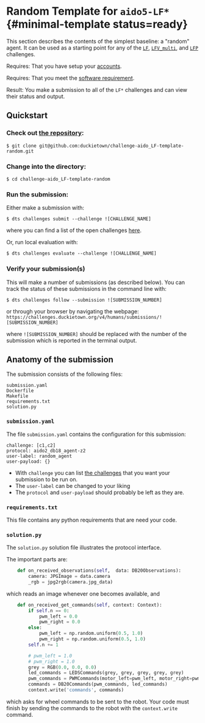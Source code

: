 # Random Template for `aido5-LF*` {#minimal-template status=ready}

This section describes the contents of the simplest baseline: a "random" agent. It can be used as a starting point for any of the [`LF`](#lf), [`LFV_multi`](#lf_vm), and [`LFP`](#lf_p) challenges.

<div class='requirements' markdown='1'>

Requires: That you have setup your [accounts](#cm-accounts).

Requires: That you meet the [software requirement](#cm-sw).

Result: You make a submission to all of the `LF*` challenges and can view their status and output.

</div>


## Quickstart

### Check out [the repository](https://github.com/duckietown/challenge-aido_LF-template-random):

    $ git clone git@github.com:duckietown/challenge-aido_LF-template-random.git


### Change into the directory:

    $ cd challenge-aido_LF-template-random

### Run the submission:

Either make a submission with:

    $ dts challenges submit --challenge ![CHALLENGE_NAME]

where you can find a list of the open challenges [here](https://challenges.duckietown.org/v4/humans/challenges).


Or, run local evaluation with:

    $ dts challenges evaluate --challenge ![CHALLENGE_NAME]

### Verify your submission(s)

This will make a number of submissions (as described below). You can track the status of these submissions in the command line with:

    $ dts challenges follow --submission ![SUBMISSION_NUMBER]

or through your browser by navigating the webpage: `https://challenges.duckietown.org/v4/humans/submissions/![SUBMISSION_NUMBER]`

where `![SUBMISSION_NUMBER]` should be replaced with the number of the submission which is reported in the terminal output.



## Anatomy of the submission

The submission consists of the following files:

    submission.yaml
    Dockerfile
    Makefile
    requirements.txt
    solution.py

### `submission.yaml`

The file `submission.yaml` contains the configuration for this submission:

```
challenge: [c1,c2]
protocol: aido2_db18_agent-z2
user-label: random_agent
user-payload: {}
```

 - With `challenge` you can list [the challenges](#part:aido-rules) that you want your submission to be run on.
 - The `user-label` can be changed to your liking
 - The `protocol` and `user-payload` should probably be left as they are.

### `requirements.txt`

This file contains any python requirements that are need your code.

### `solution.py`

The `solution.py` solution file illustrates the protocol interface.

The important parts are:

```python
    def on_received_observations(self,  data: DB20Observations):
        camera: JPGImage = data.camera
        _rgb = jpg2rgb(camera.jpg_data)
```

which reads an image whenever one becomes available, and

```python
    def on_received_get_commands(self, context: Context):
        if self.n == 0:
            pwm_left = 0.0
            pwm_right = 0.0
        else:
            pwm_left = np.random.uniform(0.5, 1.0)
            pwm_right = np.random.uniform(0.5, 1.0)
        self.n += 1

        # pwm_left = 1.0
        # pwm_right = 1.0
        grey = RGB(0.0, 0.0, 0.0)
        led_commands = LEDSCommands(grey, grey, grey, grey, grey)
        pwm_commands = PWMCommands(motor_left=pwm_left, motor_right=pwm_right)
        commands = DB20Commands(pwm_commands, led_commands)
        context.write('commands', commands)
```

which asks for wheel commands to be sent to the robot. Your code must finish by sending the commands to the robot with the `context.write` command.



